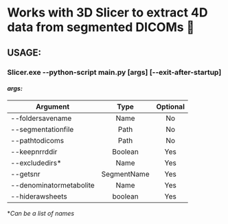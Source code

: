 # Works with 3D Slicer to extract 4D data from segmented DICOMs :cake:

## USAGE:

### Slicer.exe --python-script main.py [args] [--exit-after-startup]

#### **_args:_**
<!-- 
- --foldersavename ['name']
- --segmentationfile ['path']
- --pathtodicoms ['path']
- --keepnrrddir ['boolean'] *(optional)*
- --excludedirs ['name'] *(optional)*
   
   *This can be a list of names*
- --getsnr ['segmentName'] *(optional)*
- --denominatormetabolite ['name', 'dcmFolder'] *(optional)*
- --hiderawsheets ['boolean'] *(optional)* -->

| Argument					| Type				| Optional	|
| ------------------------- |:-----------------:|:---------:|
| --foldersavename			| Name				| No		|
| --segmentationfile		| Path				| No		|
| --pathtodicoms			| Path				| No		|
| --keepnrrddir				| Boolean			| Yes		|
| --excludedirs\*				| Name				| Yes		|
| --getsnr					| SegmentName		| Yes		|
| --denominatormetabolite	| Name				| Yes		|
| --hiderawsheets			| boolean			| Yes		|

\*_Can be a list of names_